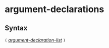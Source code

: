 # argument-declarations

## Syntax

`(` [_argument-declaration-list_](argument_declaration_list.md) `)`

